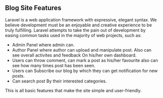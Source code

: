 

## Blog Site Features

Laravel is a web application framework with expressive, elegant syntax. We believe development must be an enjoyable and creative experience to be truly fulfilling. Laravel attempts to take the pain out of development by easing common tasks used in the majority of web projects, such as:

- Admin Panel where admin can.
- Author Panel where author can upload and manipulate post. Also can see overall activites and feedback On his/her own dashboard.
- Users can throw comment, can mark a post as his/her favourite also can see how many times post has been seen.
- Users can Subscribe our blog by which they can get notification for new posts.
- Can search post By their interested categories.

This is all basic features that make the site simple and user-friendly.
